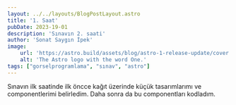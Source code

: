 ```yaml
---
layout: ../../layouts/BlogPostLayout.astro
title: '1. Saat'
pubDate: 2023-19-01
description: 'Sınavın 2. saati'
author: 'Sonat Saygın İpek'
image:
    url: 'https://astro.build/assets/blog/astro-1-release-update/cover.jpeg' 
    alt: 'The Astro logo with the word One.'
tags: ["gorselprogramlama", "sınav", "astro"]
---
```


Sınavın ilk saatinde ilk öncce kağıt üzerinde küçük tasarımlarımı ve componentlerimi belirledim. Daha sonra da bu componentları kodladım.